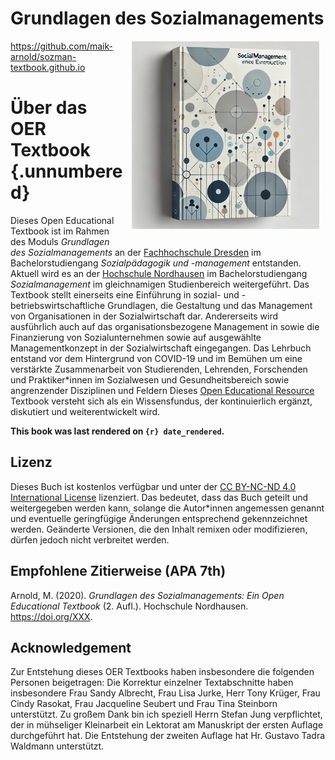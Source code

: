 # Grundlagen des Sozialmanagements <a href="https://github.com/maik-arnold/sozman-textbook.github.io"><img src="images/sozialmanagement_cover.png" class="rounded" align="right" style="margin: 20px 10px 20px 10px;" height="300"/></a>

<https://github.com/maik-arnold/sozman-textbook.github.io>

# Über das OER Textbook {.unnumbered}

Dieses Open Educational Textbook ist im Rahmen des Moduls *Grundlagen des Sozialmanagements* an der [Fachhochschule
Dresden](https://www.fh-dresden.de) im Bachelorstudiengang
*Sozialpädagogik und -management* entstanden. Aktuell wird es an der [Hochschule Nordhausen](https://www.hs-nordhausen.de) im Bachelorstudiengang *Sozialmanagement* im gleichnamigen Studienbereich weitergeführt. Das Textbook stellt einerseits eine Einführung in sozial- und -betriebswirtschaftliche Grundlagen, die Gestaltung und das Management von Organisationen in der Sozialwirtschaft dar. Andererseits wird ausführlich auch auf das organisationsbezogene Management in sowie die
Finanzierung von Sozialunternehmen sowie auf ausgewählte
Managementkonzept in der Sozialwirtschaft eingegangen. Das Lehrbuch
entstand vor dem Hintergrund von COVID-19 und im Bemühen um eine
verstärkte Zusammenarbeit von Studierenden, Lehrenden, Forschenden und
Praktiker\*innen im Sozialwesen und Gesundheitsbereich sowie
angrenzender Disziplinen und Feldern Dieses [Open Educational
Resource](https://de.wikipedia.org/wiki/Open_Educational_Resources)
Textbook versteht sich als ein Wissensfundus, der kontinuierlich
ergänzt, diskutiert und weiterentwickelt wird.

**This book was last rendered on `{r} date_rendered`.**

## Lizenz

Dieses Buch ist kostenlos verfügbar und unter der [CC BY-NC-ND 4.0
International
License](https://creativecommons.org/licenses/by-nc-sa/4.0/) lizenziert.
Das bedeutet, dass das Buch geteilt und weitergegeben werden kann,
solange die Autor\*innen angemessen genannt und eventuelle geringfügige
Änderungen entsprechend gekennzeichnet werden. Geänderte Versionen, die
den Inhalt remixen oder modifizieren, dürfen jedoch nicht verbreitet
werden.

## Empfohlene Zitierweise (APA 7th)

Arnold, M. (2020). *Grundlagen des Sozialmanagements: Ein Open
Educational Textbook* (2. Aufl.). Hochschule Nordhausen.
https://doi.org/XXX.

## Acknowledgement

Zur Entstehung dieses OER Textbooks haben insbesondere die folgenden
Personen beigetragen: Die Korrektur einzelner Textabschnitte haben
insbesondere Frau Sandy Albrecht, Frau Lisa Jurke, Herr Tony Krüger,
Frau Cindy Rasokat, Frau Jacqueline Seubert und Frau Tina Steinborn
unterstützt. Zu großem Dank bin ich speziell Herrn Stefan Jung
verpflichtet, der in mühseliger Kleinarbeit ein Lektorat am Manuskript
der ersten Auflage durchgeführt hat. Die Entstehung der zweiten Auflage hat Hr. Gustavo Tadra Waldmann unterstützt.
